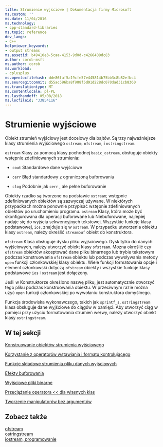 ```yaml
---
title: Strumienie wyjściowe | Dokumentacja firmy Microsoft
ms.custom: ''
ms.date: 11/04/2016
ms.technology:
- cpp-standard-libraries
ms.topic: reference
dev_langs:
- C++
helpviewer_keywords:
- output streams
ms.assetid: b49410e3-5caa-4153-9d0d-c4266408dc83
author: corob-msft
ms.author: corob
ms.workload:
- cplusplus
ms.openlocfilehash: dde86faf5a19cfe57e445814b75bb3c8b82efbc4
ms.sourcegitcommit: d55ac596ba8f908f5d91d228dc070dad31cb8360
ms.translationtype: MT
ms.contentlocale: pl-PL
ms.lasthandoff: 05/08/2018
ms.locfileid: "33854116"
---
```

# <a name="output-streams"></a>Strumienie wyjściowe

Obiekt strumień wyjściowy jest docelowy dla bajtów. Są trzy najważniejsze klasy strumienia wyjściowego `ostream`, `ofstream`, i `ostringstream`.

`ostream` Klasy za pomocą klasy pochodnej `basic_ostream`, obsługuje obiekty wstępnie zdefiniowanych strumienia:

- `cout` Standardowe dane wyjściowe

- `cerr` Błąd standardowy z ograniczoną buforowania

- `clog` Podobnie jak `cerr` , ale pełne buforowanie

Obiekty rzadko są tworzone na podstawie `ostream`; wstępnie zdefiniowanych obiektów są zazwyczaj używane. W niektórych przypadkach można ponownie przypisać wstępnie zdefiniowanych obiektów po uruchomieniu programu. `ostream` Klasy, która może być skonfigurowana dla operacji buforowane lub Niebuforowane, najlepiej nadaje się do wyjścia sekwencyjnych tekstowej. Wszystkie funkcje klasy podstawowej, `ios`, znajduje się w `ostream`. W przypadku utworzenia obiektu klasy `ostream`, należy określić `streambuf` obiekt do konstruktora.

`ofstream` Klasa obsługuje dysku pliku wyjściowego. Dysk tylko do danych wyjściowych, należy utworzyć obiekt klasy `ofstream`. Można określić czy `ofstream` obiektów akceptować dane pliku binarnego lub trybie tekstowym podczas konstruowania `ofstream` obiektu lub podczas wywoływania metody `open` funkcji członkowskiej klasy obiektu. Wiele funkcji formatowania opcje i element członkowski dotyczą `ofstream` obiekty i wszystkie funkcje klasy podstawowe `ios` i `ostream` jest dołączony.

Jeśli w Konstruktorze określono nazwę pliku, jest automatycznie otworzyć tego pliku podczas konstruowania obiektu. W przeciwnym razie można użyć `open` funkcji członkowskiej po wywołaniu konstruktora domyślnego.

Funkcja środowiska wykonawczego, takich jak `sprintf_s`, `ostringstream` klasa obsługuje dane wyjściowe do ciągów w pamięci. Aby utworzyć ciąg w pamięci przy użyciu formatowania strumień we/wy, należy utworzyć obiekt klasy `ostringstream`.

## <a name="in-this-section"></a>W tej sekcji

[Konstruowanie obiektów strumienia wyjściowego](../standard-library/constructing-output-stream-objects.md)

[Korzystanie z operatorów wstawiania i formatu kontrolującego](../standard-library/using-insertion-operators-and-controlling-format.md)

[Funkcje składowe strumienia pliku danych wyjściowych](../standard-library/output-file-stream-member-functions.md)

[Efekty buforowania](../standard-library/effects-of-buffering.md)

[Wyjściowe pliki binarne](../standard-library/binary-output-files.md)

[Przeciążanie operatora << dla własnych klas](../standard-library/overloading-the-output-operator-for-your-own-classes.md)

[Tworzenie manipulatorów bez argumentów](../standard-library/writing-your-own-manipulators-without-arguments.md)

## <a name="see-also"></a>Zobacz także

[ofstream](../standard-library/basic-ofstream-class.md)<br/>
[ostringstream](../standard-library/basic-ostringstream-class.md)<br/>
[iostream, programowanie](../standard-library/iostream-programming.md)<br/>

